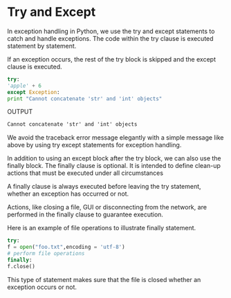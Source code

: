 # Try and Except

In exception handling in Python, we use the try and except statements to catch and handle exceptions. The code within the try clause is executed statement by statement.

If an exception occurs, the rest of the try block is skipped and the except clause is executed.

```py
try:
'apple' + 6
except Exception:
print "Cannot concatenate 'str' and 'int' objects"
```
OUTPUT
```txt
Cannot concatenate 'str' and 'int' objects
```
We avoid the traceback error message elegantly with a simple message like above by using try except statements for exception handling.

In addition to using an except block after the try block, we can also use the finally block. The finally clause is optional. It is intended to define clean-up actions that must be executed under all circumstances

A finally clause is always executed before leaving the try statement, whether an exception has occurred or not.

Actions, like closing a file, GUI or disconnecting from the network, are performed in the finally clause to guarantee execution.

Here is an example of file operations to illustrate finally statement.

```py
try:
f = open("foo.txt",encoding = 'utf-8')
# perform file operations
finally:
f.close()
```
This type of statement makes sure that the file is closed whether an exception occurs or not.